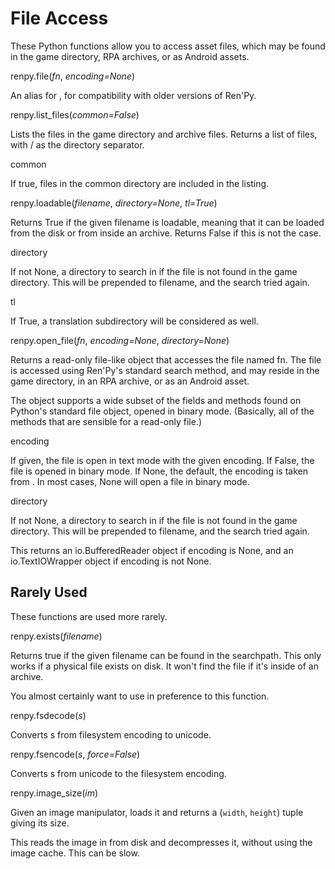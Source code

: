 # File Access

These Python functions allow you to access asset files, which may be found in the game directory, RPA archives, or as Android assets.

renpy.file(_fn_, _encoding\=None_)

An alias for , for compatibility with older versions of Ren'Py.

renpy.list\_files(_common\=False_)

Lists the files in the game directory and archive files. Returns a list of files, with / as the directory separator.

common

If true, files in the common directory are included in the listing.

renpy.loadable(_filename_, _directory\=None_, _tl\=True_)

Returns True if the given filename is loadable, meaning that it can be loaded from the disk or from inside an archive. Returns False if this is not the case.

directory

If not None, a directory to search in if the file is not found in the game directory. This will be prepended to filename, and the search tried again.

tl

If True, a translation subdirectory will be considered as well.

renpy.open\_file(_fn_, _encoding\=None_, _directory\=None_)

Returns a read-only file-like object that accesses the file named fn. The file is accessed using Ren'Py's standard search method, and may reside in the game directory, in an RPA archive, or as an Android asset.

The object supports a wide subset of the fields and methods found on Python's standard file object, opened in binary mode. (Basically, all of the methods that are sensible for a read-only file.)

encoding

If given, the file is open in text mode with the given encoding. If False, the file is opened in binary mode. If None, the default, the encoding is taken from . In most cases, None will open a file in binary mode.

directory

If not None, a directory to search in if the file is not found in the game directory. This will be prepended to filename, and the search tried again.

This returns an io.BufferedReader object if encoding is None, and an io.TextIOWrapper object if encoding is not None.

## Rarely Used

These functions are used more rarely.

renpy.exists(_filename_)

Returns true if the given filename can be found in the searchpath. This only works if a physical file exists on disk. It won't find the file if it's inside of an archive.

You almost certainly want to use  in preference to this function.

renpy.fsdecode(_s_)

Converts s from filesystem encoding to unicode.

renpy.fsencode(_s_, _force\=False_)

Converts s from unicode to the filesystem encoding.

renpy.image\_size(_im_)

Given an image manipulator, loads it and returns a (`width`, `height`) tuple giving its size.

This reads the image in from disk and decompresses it, without using the image cache. This can be slow.
